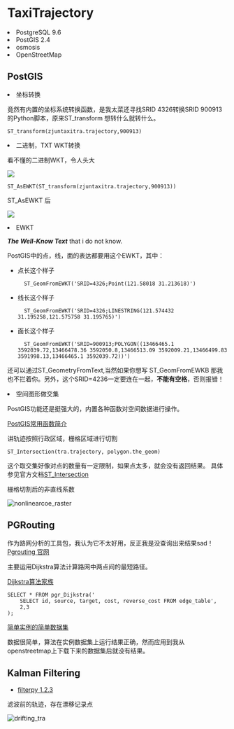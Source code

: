 # TaxiTrajectory

<li>PostgreSQL 9.6</li>
<li>PostGIS 2.4</li>
<li>osmosis</li>
<li>OpenStreetMap</li>

## PostGIS

<li>坐标转换</li>

竟然有内置的坐标系统转换函数，是我太菜还寻找SRID 4326转换SRID 900913的Python脚本，原来ST_transform 想转什么就转什么。

	ST_transform(zjuntaxitra.trajectory,900913)

<li>二进制，TXT WKT转换</li>

看不懂的二进制WKT，令人头大

![](https://i.imgur.com/Qh4gBCw.png)

	ST_AsEWKT(ST_transform(zjuntaxitra.trajectory,900913))

ST_AsEWKT 后

![](https://i.imgur.com/jYGSwpp.png)

<li> EWKT </li>

<strong>*The Well-Know Text*</strong> that i do not know.

PostGIS中的点，线，面的表达都要用这个EWKT，其中：

- 点长这个样子

		ST_GeomFromEWKT('SRID=4326;Point(121.58018 31.213618)')

- 线长这个样子

		ST_GeomFromEWKT('SRID=4326;LINESTRING(121.574432 31.195258,121.575758 31.195765)')

- 面长这个样子

		ST_GeomFromEWKT('SRID=900913;POLYGON((13466465.1 3592039.72,13466478.36 3592050.8,13466513.09 3592009.21,13466499.83 3591998.13,13466465.1 3592039.72))')

还可以通过ST_GeometryFromText,当然如果你想写 ST_GeomFromEWKB 那我也不拦着你。另外，这个SRID=4236一定要连在一起，**不能有空格**，否则报错！

<li>空间图形做交集</li>

PostGIS功能还是挺强大的，内置各种函数对空间数据进行操作。

[PostGIS常用函数简介](https://blog.csdn.net/xlxxcc/article/details/65629541 "PostGIS常用函数简介")

讲轨迹按照行政区域，栅格区域进行切割

	ST_Intersection(tra.trajectory, polygon.the_geom)

这个取交集好像对点的数量有一定限制，如果点太多，就会没有返回结果。
具体参见官方文档[ST_Intersection](http://postgis.net/docs/manual-2.4/ST_Intersection.html "ST_Intersection")

栅格切割后的非直线系数

![nonlinearcoe_raster](https://i.imgur.com/KB1uYht.png)

## PGRouting

作为路网分析的工具包，我认为它不太好用，反正我是没查询出来结果sad！[Pgrouting 官网](http://pgrouting.org/ "pgrouting")

主要运用Dijkstra算法计算路网中两点间的最短路径。

[Dijkstra算法家族](http://docs.pgrouting.org/2.5/en/pgr_dijkstra.html#pgr-dijkstra "Dijkstra")

	SELECT * FROM pgr_Dijkstra('
		SELECT id, source, target, cost, reverse_cost FROM edge_table',
		2,3
	);

[简单实例的简单数据集](http://docs.pgrouting.org/2.5/en/sampledata.html "sampledata")

数据很简单，算法在实例数据集上运行结果正确，然而应用到我从openstreetmap上下载下来的数据集后就没有结果。

## Kalman Filtering

- [filterpy 1.2.3](https://github.com/rlabbe/filterpy "filterpy")

滤波前的轨迹，存在漂移记录点

![drifting_tra](https://i.imgur.com/oCcrmsN.png)

